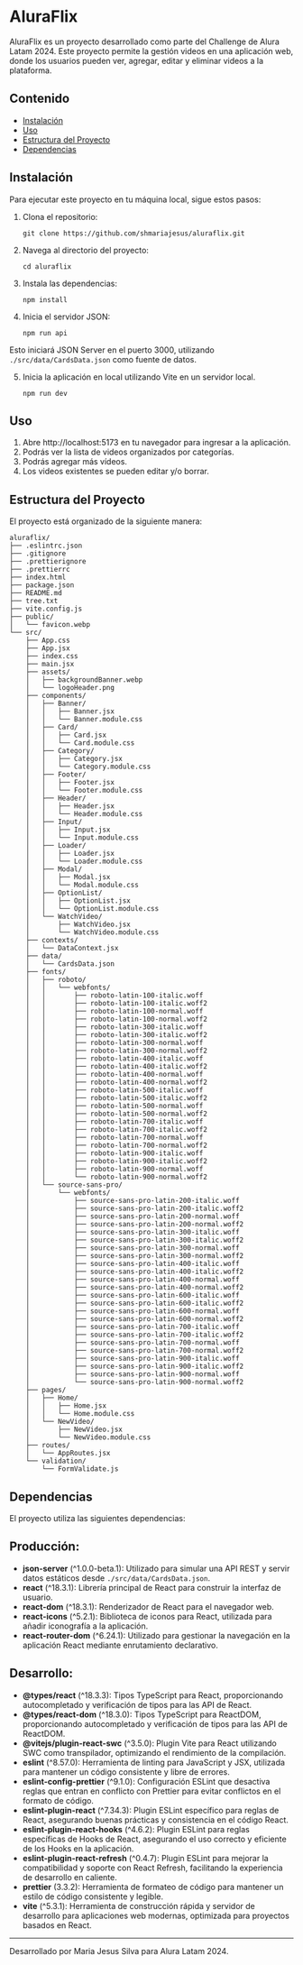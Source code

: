 # AluraFlix

AluraFlix es un proyecto desarrollado como parte del Challenge de Alura Latam 2024. Este proyecto permite la gestión videos en una aplicación web, donde los usuarios pueden ver, agregar, editar y eliminar videos a la plataforma.

## Contenido

- [Instalación](#instalación)
- [Uso](#uso)
- [Estructura del Proyecto](#estructura-del-proyecto)
- [Dependencias](#dependencias)

## Instalación

Para ejecutar este proyecto en tu máquina local, sigue estos pasos:

1. Clona el repositorio:
    ```
    git clone https://github.com/shmariajesus/aluraflix.git
    ```

2. Navega al directorio del proyecto:
    ```
    cd aluraflix
    ```

3. Instala las dependencias:
    ```
    npm install
    ```

4. Inicia el servidor JSON:
    ```
    npm run api
    ```
Esto iniciará JSON Server en el puerto 3000, utilizando `./src/data/CardsData.json` como fuente de datos.

5. Inicia la aplicación en local utilizando Vite en un servidor local.
    ```
    npm run dev
    ```

## Uso

1. Abre http://localhost:5173 en tu navegador para ingresar a la aplicación.
2. Podrás ver la lista de videos organizados por categorías.
3. Podrás agregar más vídeos.
3. Los videos existentes se pueden editar y/o borrar.

## Estructura del Proyecto

El proyecto está organizado de la siguiente manera:
```
aluraflix/
├── .eslintrc.json
├── .gitignore
├── .prettierignore
├── .prettierrc
├── index.html
├── package.json
├── README.md
├── tree.txt
├── vite.config.js
├── public/
│   └── favicon.webp
└── src/
    ├── App.css
    ├── App.jsx
    ├── index.css
    ├── main.jsx
    ├── assets/
    │   ├── backgroundBanner.webp
    │   └── logoHeader.png
    ├── components/
    │   ├── Banner/
    │   │   ├── Banner.jsx
    │   │   └── Banner.module.css
    │   ├── Card/
    │   │   ├── Card.jsx
    │   │   └── Card.module.css
    │   ├── Category/
    │   │   ├── Category.jsx
    │   │   └── Category.module.css
    │   ├── Footer/
    │   │   ├── Footer.jsx
    │   │   └── Footer.module.css
    │   ├── Header/
    │   │   ├── Header.jsx
    │   │   └── Header.module.css
    │   ├── Input/
    │   │   ├── Input.jsx
    │   │   └── Input.module.css
    │   ├── Loader/
    │   │   ├── Loader.jsx
    │   │   └── Loader.module.css
    │   ├── Modal/
    │   │   ├── Modal.jsx
    │   │   └── Modal.module.css
    │   ├── OptionList/
    │   │   ├── OptionList.jsx
    │   │   └── OptionList.module.css
    │   └── WatchVideo/
    │       ├── WatchVideo.jsx
    │       └── WatchVideo.module.css
    ├── contexts/
    │   └── DataContext.jsx
    ├── data/
    │   └── CardsData.json
    ├── fonts/
    │   ├── roboto/
    │   │   └── webfonts/
    │   │       ├── roboto-latin-100-italic.woff
    │   │       ├── roboto-latin-100-italic.woff2
    │   │       ├── roboto-latin-100-normal.woff
    │   │       ├── roboto-latin-100-normal.woff2
    │   │       ├── roboto-latin-300-italic.woff
    │   │       ├── roboto-latin-300-italic.woff2
    │   │       ├── roboto-latin-300-normal.woff
    │   │       ├── roboto-latin-300-normal.woff2
    │   │       ├── roboto-latin-400-italic.woff
    │   │       ├── roboto-latin-400-italic.woff2
    │   │       ├── roboto-latin-400-normal.woff
    │   │       ├── roboto-latin-400-normal.woff2
    │   │       ├── roboto-latin-500-italic.woff
    │   │       ├── roboto-latin-500-italic.woff2
    │   │       ├── roboto-latin-500-normal.woff
    │   │       ├── roboto-latin-500-normal.woff2
    │   │       ├── roboto-latin-700-italic.woff
    │   │       ├── roboto-latin-700-italic.woff2
    │   │       ├── roboto-latin-700-normal.woff
    │   │       ├── roboto-latin-700-normal.woff2
    │   │       ├── roboto-latin-900-italic.woff
    │   │       ├── roboto-latin-900-italic.woff2
    │   │       ├── roboto-latin-900-normal.woff
    │   │       └── roboto-latin-900-normal.woff2
    │   └── source-sans-pro/
    │       └── webfonts/
    │           ├── source-sans-pro-latin-200-italic.woff
    │           ├── source-sans-pro-latin-200-italic.woff2
    │           ├── source-sans-pro-latin-200-normal.woff
    │           ├── source-sans-pro-latin-200-normal.woff2
    │           ├── source-sans-pro-latin-300-italic.woff
    │           ├── source-sans-pro-latin-300-italic.woff2
    │           ├── source-sans-pro-latin-300-normal.woff
    │           ├── source-sans-pro-latin-300-normal.woff2
    │           ├── source-sans-pro-latin-400-italic.woff
    │           ├── source-sans-pro-latin-400-italic.woff2
    │           ├── source-sans-pro-latin-400-normal.woff
    │           ├── source-sans-pro-latin-400-normal.woff2
    │           ├── source-sans-pro-latin-600-italic.woff
    │           ├── source-sans-pro-latin-600-italic.woff2
    │           ├── source-sans-pro-latin-600-normal.woff
    │           ├── source-sans-pro-latin-600-normal.woff2
    │           ├── source-sans-pro-latin-700-italic.woff
    │           ├── source-sans-pro-latin-700-italic.woff2
    │           ├── source-sans-pro-latin-700-normal.woff
    │           ├── source-sans-pro-latin-700-normal.woff2
    │           ├── source-sans-pro-latin-900-italic.woff
    │           ├── source-sans-pro-latin-900-italic.woff2
    │           ├── source-sans-pro-latin-900-normal.woff
    │           └── source-sans-pro-latin-900-normal.woff2
    ├── pages/
    │   ├── Home/
    │   │   ├── Home.jsx
    │   │   └── Home.module.css
    │   └── NewVideo/
    │       ├── NewVideo.jsx
    │       └── NewVideo.module.css
    ├── routes/
    │   └── AppRoutes.jsx
    └── validation/
        └── FormValidate.js
```

## Dependencias

El proyecto utiliza las siguientes dependencias:

## Producción:

- **json-server** (^1.0.0-beta.1): Utilizado para simular una API REST y servir datos estáticos desde `./src/data/CardsData.json`.
- **react** (^18.3.1): Librería principal de React para construir la interfaz de usuario.
- **react-dom** (^18.3.1): Renderizador de React para el navegador web.
- **react-icons** (^5.2.1): Biblioteca de iconos para React, utilizada para añadir iconografía a la aplicación.
- **react-router-dom** (^6.24.1): Utilizado para gestionar la navegación en la aplicación React mediante enrutamiento declarativo.

## Desarrollo:

- **@types/react** (^18.3.3): Tipos TypeScript para React, proporcionando autocompletado y verificación de tipos para las API de React.
- **@types/react-dom** (^18.3.0): Tipos TypeScript para ReactDOM, proporcionando autocompletado y verificación de tipos para las API de ReactDOM.
- **@vitejs/plugin-react-swc** (^3.5.0): Plugin Vite para React utilizando SWC como transpilador, optimizando el rendimiento de la compilación.
- **eslint** (^8.57.0): Herramienta de linting para JavaScript y JSX, utilizada para mantener un código consistente y libre de errores.
- **eslint-config-prettier** (^9.1.0): Configuración ESLint que desactiva reglas que entran en conflicto con Prettier para evitar conflictos en el formato de código.
- **eslint-plugin-react** (^7.34.3): Plugin ESLint específico para reglas de React, asegurando buenas prácticas y consistencia en el código React.
- **eslint-plugin-react-hooks** (^4.6.2): Plugin ESLint para reglas específicas de Hooks de React, asegurando el uso correcto y eficiente de los Hooks en la aplicación.
- **eslint-plugin-react-refresh** (^0.4.7): Plugin ESLint para mejorar la compatibilidad y soporte con React Refresh, facilitando la experiencia de desarrollo en caliente.
- **prettier** (3.3.2): Herramienta de formateo de código para mantener un estilo de código consistente y legible.
- **vite** (^5.3.1): Herramienta de construcción rápida y servidor de desarrollo para aplicaciones web modernas, optimizada para proyectos basados en React.

---

Desarrollado por Maria Jesus Silva para Alura Latam 2024.
